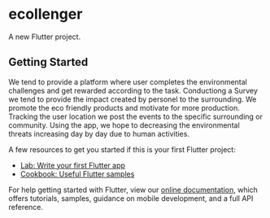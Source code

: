 # ecollenger

A new Flutter project.

## Getting Started

We tend to provide a platform where user completes the environmental challenges and get rewarded according to the task. Conductiong a Survey we tend to provide the impact created by personel to the surrounding. We promote the eco friendly products and motivate for more production. Tracking the user location we post the events to the specific surrounding or community. Using the app, we hope to decreasing the environmental threats increasing day by day due to human activities.

A few resources to get you started if this is your first Flutter project:

- [Lab: Write your first Flutter app](https://flutter.dev/docs/get-started/codelab)
- [Cookbook: Useful Flutter samples](https://flutter.dev/docs/cookbook)

For help getting started with Flutter, view our
[online documentation](https://flutter.dev/docs), which offers tutorials,
samples, guidance on mobile development, and a full API reference.
